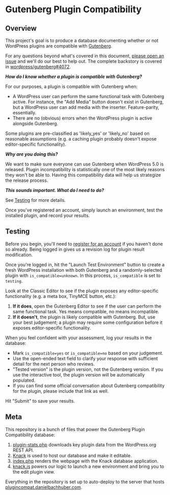 Gutenberg Plugin Compatibility
==============================

## Overview

This project's goal is to produce a database documenting whether or not WordPress plugins are compatible with [Gutenberg](https://wordpress.org/gutenberg/).

For any questions beyond what's covered in this document, [please open an issue](https://github.com/danielbachhuber/gutenberg-plugin-compatibility/issues) and we'll do our best to help out. The complete backstory is covered in [wordpress/gutenberg#4072](https://github.com/WordPress/gutenberg/issues/4072).

**_How do I know whether a plugin is compatible with Gutenberg?_**

For our purposes, a plugin is compatible with Gutenberg when:

* A WordPress user can perform the same functional task with Gutenberg active. For instance, the "Add Media" button doesn't exist in Gutenberg, but a WordPress user can add media with the inserter. Feature-parity, essentially.
* There are no (obvious) errors when the WordPress plugin is active alongside Gutenberg.

Some plugins are pre-classified as 'likely_yes' or 'likely_no' based on reasonable assumptions (e.g. a caching plugin probably doesn't expose editor-specific functionality).

**_Why are you doing this?_**

We want to make sure everyone can use Gutenberg when WordPress 5.0 is released. Plugin incompatibility is statistically one of the most likely reasons they won't be able to. Having this compatibility data will help us strategize the release process.

**_This sounds important. What do I need to do?_**

See [Testing](#testing) for more details.

Once you've registered an account, simply launch an environment, test the installed plugin, and record your results.

## Testing

Before you begin, you'll need to [register for an account](https://plugincompat.danielbachhuber.com/#account-details/) if you haven't done so already. Being logged in gives us a revision log for plugin result modification.

Once you're logged in, hit the "Launch Test Environment" button to create a fresh WordPress installation with both Gutenberg and a randomly-selected plugin with `is_compatible=unknown`. In this process, `is_compatible` is set to `testing`.

Look at the Classic Editor to see if the plugin exposes any editor-specific functionality (e.g. a meta box, TinyMCE button, etc.):

1. **If it does**, open the Gutenberg Editor to see if the user can perform the same functional task. Yes means compatible, no means incompatible.
2. **If it doesn't**, the plugin is likely compatible with Gutenberg. But, use your best judgement; a plugin may require some configuration before it exposes editor-specific functionality.

When you feel confident with your assessment, log your results in the database:

* Mark `is_compatible=yes` or `is_compatible=no` based on your judgement.
* Use the open-ended text field to clarify your response with sufficient detail for the next person who reviews.
* "Tested version" is the plugin version, not the Gutenberg version. If you use the interactive tool, the plugin version will be automatically populated.
* If you can find some official conversation about Gutenberg compatibility for the plugin, please include that link as well.

Hit "Submit" to save your results.

## Meta

This repository is a bunch of files that power the Gutenberg Plugin Compatibility database:

1. [plugin-stats.php](plugin-stats.php) downloads key plugin data from the WordPress.org REST API.
2. [Knack](https://www.knack.com/) is used to host our database and make it editable.
3. [index.php](index.php) renders the webpage with the Knack database application.
4. [knack.js](knack.js) powers our logic to launch a new environment and bring you to the edit plugin view.

Everything in the repository is set up to auto-deploy to the server that hosts [plugincompat.danielbachhuber.com](https://plugincompat.danielbachhuber.com).
